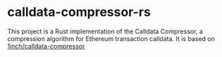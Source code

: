 # calldata-compressor-rs

This project is a Rust implementation of the Calldata Compressor, a compression algorithm for Ethereum transaction calldata. It is based on [1inch/calldata-compressor](https://github.com/1inch/calldata-compressor)

